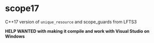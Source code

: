 # scope17
C++17 version of `unique_resource` and scope_guards from LFTS3

**HELP WANTED with making it compile and work with Visual Studio on Windows**
